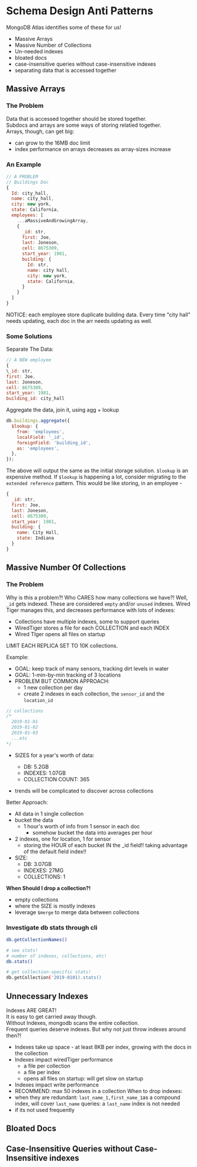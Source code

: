 # Schema Design Anti Patterns

MongoDB Atlas identifies some of these for us!

- Massive Arrays
- Massive Number of Collections
- Un-needed indexes
- bloated docs
- case-insensitive queries without case-insensitive indexes
- separating data that is accessed together

## Massive Arrays

### The Problem

Data that is accessed together should be stored together.  
Subdocs and arrays are some ways of storing relatied together.  
Arrays, though, can get big:

- can grow to the 16MB doc limit
- index performance on arrays decreases as array-sizes increase

### An Example

```js
// A PROBLEM
// Buildings Doc
{
  Id: city_hall,
  name: city_hall,
  city: new york,
  state: California,
  employees: [
    ...aMassiveAndGrowingArray,
    {
      _id: str,
      first: Joe,
      last: Joneson,
      cell: 8675309,
      start_year: 1981,
      building: {
        Id: str,
        name: city hall,
        city: new york,
        state: California,
      }
    }
  ]
}
```

NOTICE: each employee store duplicate building data. Every time "city hall" needs updating, each doc in the arr needs updating as well.

### Some Solutions

Separate The Data:

```js
// A NEW employee
{
\_id: str,
first: Joe,
last: Joneson,
cell: 8675309,
start_year: 1981,
building_id: city_hall
```

Aggregate the data, join it, using agg + lookup

```js
db.buildings.aggregate({
  $lookup: {
    from: 'employees',
    localField: '_id',
    foreignField: 'building_id',
    as: 'employees',
  },
});
```

The above will output the same as the initial storage solution.
`$lookup` is an expensive method. If `$lookup` is happening a lot, consider migrating to the `extended reference` pattern. This would be like storing, in an employee -

```js
{
  _id: str,
  first: Joe,
  last: Joneson,
  cell: 8675309,
  start_year: 1981,
  building: {
    name: City Hall,
    state: Indiana
  }
}
```

## Massive Number Of Collections

### The Problem

Why is this a problem?! Who CARES how many collections we have?!
Well, `_id` gets indexed. These are considered `empty` and/or `unused` indexes.
Wired Tiger manages this, and decreases performance with lots of indexes:

- Collections have multiple indexes, some to support queries
- WiredTiger stores a file for each COLLECTION and each INDEX
- Wired TIger opens all files on startup

LIMIT EACH REPLICA SET TO 10K collections.

Example:

- GOAL: keep track of many sensors, tracking dirt levels in water
- GOAL: 1-min-by-min tracking of 3 locations
- PROBLEM BUT COMMON APPROACH:
  - 1 new collection per day
  - create 2 indexes in each collection, the `sensor_id` and the `location_id`

```js
// collections
/*
  2019-01-01
  2019-01-02
  2019-01-03
  ...etc
*/
```

- SIZES for a year's worth of data:

  - DB: 5.2GB
  - INDEXES: 1.07GB
  - COLLECTION COUNT: 365

- trends will be complicated to discover across collections

Better Approach:

- All data in 1 single collection
- bucket the data
  - 1 hour's worth of info from 1 sensor in each doc
    - somehow bucket the data into averages per hour
- 2 indexes, one for location, 1 for sensor
  - storing the HOUR of each bucket IN the \_id field!! taking advantage of the default field index!!
- SIZE:
  - DB: 3.07GB
  - INDEXES: 27MG
  - COLLECTIONS: 1

**When Should I drop a collection?!**

- empty collections
- where the SIZE is mostly indexes
- leverage `$merge` to merge data between collections

### Investigate db stats through cli

```bash
db.getCollectionNames()

# see stats!
# number of indexes, collections, etc!
db.stats()

# get collection-specific stats!
db.getCollection('2019-0101).stats()
```

## Unnecessary Indexes

Indexes ARE GREAT!  
It is easy to get carried away though.  
Without Indexes, mongodb scans the entire collection.  
Frequent queries deserve indexes.
But why not just throw indexes around then?!

- Indexes take up space - at least 8KB per index, growing with the docs in the collection
- Indexes impact wiredTiger performance
  - a file per collection
  - a file per index
  - opens all files on startup: will get slow on startup
- Indexes impact write performance
- RECOMMEND: max 50 indexes in a collection
  When to drop indexes:
- when they are redundant: `last_name_1,first_name_1`as a compound index, will cover `last_name` queries: a `last_name` index is not needed
- if its not used frequently

## Bloated Docs

## Case-Insensitive Queries without Case-Insensitive indexes
